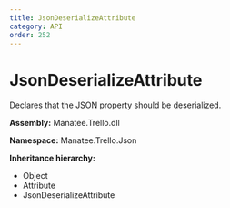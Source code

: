 ```yaml
---
title: JsonDeserializeAttribute
category: API
order: 252
---
```


# JsonDeserializeAttribute

Declares that the JSON property should be deserialized.

**Assembly:** Manatee.Trello.dll

**Namespace:** Manatee.Trello.Json

**Inheritance hierarchy:**

- Object
- Attribute
- JsonDeserializeAttribute

